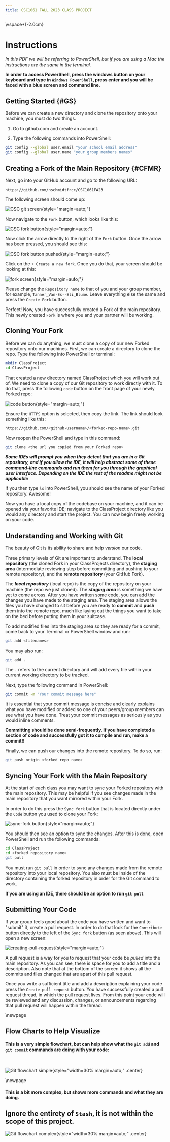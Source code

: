 ```yaml
---
title: CSC1061 FALL 2023 CLASS PROJECT
---
```


\vspace*{-2.0cm}

# Instructions

*In this PDF we will be referring to PowerShell, but if you are using a Mac the instructions are the same in the terminal.*

**In order to access PowerShell, press the windows button on your keyboard and type in `Windows PowerShell`, press enter and you will be faced with a blue screen and command line.**

## Getting Started {#GS} 

Before we can create a new directory and clone the repository onto your machine, you must do two things.

1. Go to github.com and create an account.

2. Type the following commands into PowerShell:

```bash
git config --global user.email "your school email address"
git config --global user.name "your group members names"
```

## Creating a Fork of the Main Repository {#CFMR}

Next, go into your GitHub account and go to the following URL:

```
https://github.com/nschmidtfrcc/CSC1061FA23
```

The following screen should come up:

![CSC git screen](/home/eli/GITSTUFF/.assets/csc1061-git-full-window.png){style="margin=auto;"}

Now navigate to the `Fork` button, which looks like this:

![CSC fork button](/home/eli/GITSTUFF/.assets/csc-git-fork-button.png){style="margin=auto;"}

Now click the arrow directly to the right of the `Fork` button. Once the arrow has been pressed, you should see this:

![CSC fork button pushed](/home/eli/GITSTUFF/.assets/csc-fork-button-pressed.png){style="margin=auto;"}

Click on the `+ Create a new fork`. Once you do that, your screen should be looking at this:

![fork screen](/home/eli/GITSTUFF/.assets/fork-screen.png){style="margin=auto;"}

Please change the `Repository name` to that of you and your group member, for example, `Tanner_Van-Es--Eli_Blume`. Leave everything else the same and press the `Create Fork` button.

Perfect! Now, you have successfully created a Fork of the main repository. This newly created `Fork` is where you and your partner will be working.

## Cloning Your Fork

Before we can do anything, we must clone a copy of our new Forked repository onto our machines. First, we can create a directory to clone the repo. Type the following into PowerShell or terminal:

```bash
mkdir ClassProject
cd ClassProject
```

That created a new directory named ClassProject which you will work out of. We need to clone a copy of our Git repository to work directly with it. To do that, press the following `code` button on the front page of your newly Forked repo:

![code button](/home/eli/GITSTUFF/.assets/code-button-clone.png){style="margin=auto;"}

Ensure the `HTTPS` option is selected, then copy the link. The link should look something like this: 

```bash
https://github.com/<github-username>/<forked-repo-name>.git
```

Now reopen the PowerShell and type in this command:

```bash
git clone <the url you copied from your Forked repo>
```

***Some IDEs will prompt you when they detect that you are in a Git repository, and if you allow the IDE, it will help abstract some of these command-line commands and run them for you through the graphical user interface. Depending on the IDE the rest of the readme might not be applicable***

If you then type `ls` into PowerShell, you should see the name of your Forked repository. Awesome!

Now you have a local copy of the codebase on your machine, and it can be opened via your favorite IDE; navigate to the ClassProject directory like you would any directory and start the project. You can now begin freely working on your code.

## Understanding and Working with Git

The beauty of Git is its ability to share and help *version* our code.

Three primary levels of Git are important to understand. The **local repository** (the cloned Fork in your ClassProjects directory), the **staging area** (intermediate reviewing step before committing and pushing to your remote repository), and the **remote repository** (your GitHub Fork).

The ***local repository*** (local repo)  is the copy of the repository on your machine (the repo we just cloned). The ***staging area*** is something we have yet to come across. After you have written some code, you can add the changes you have made to the staging area. The staging area allows the files you have changed to sit before you are ready to **commit** and **push** them into the remote repo, much like laying out the things you want to take on the bed before putting them in your suitcase. 

To add modified files into the staging area so they are ready for a commit, come back to your Terminal or PowerShell window and run:

```bash
git add <filenames>
```

You may also run:

```bash
git add .
```

The `.` refers to the current directory and will add every file within your current working directory to be tracked.

Next, type the following command in PowerShell:

```bash
git commit -m "Your commit message here"
```

It is essential that your commit message is concise and clearly explains what you have modified or added so one of your peers/group members can see what you have done. Treat your commit messages as seriously as you would inline comments.

**Committing should be done semi-frequently. If you have completed a section of code and successfully got it to compile and run, make a commit!!**

Finally, we can push our changes into the remote repository. To do so, run:

```bash
git push origin <forked repo name>
```

## Syncing Your Fork with the Main Repository

At the start of each class you may want to sync your Forked repository with the main repository. This may be helpful if you see changes made in the main repository that you want mirrored within your Fork. 

In order to do this press the `Sync fork` button that is located directly under the `Code` button you used to clone your Fork:

![sync-fork button](/home/eli/GITSTUFF/.assets/sync-fork-button.png){style="margin=auto;"}

You should then see an option to sync the changes. After this is done, open PowerShell and run the following commands:

```bash
cd ClassProject
cd <forked repository name>
git pull
```

You must run `git pull` in order to sync any changes made from the remote repository into your local repository. You also must be inside of the directory containing the forked repository in order for the Git command to work.

**If you are using an IDE, there should be an option to run `git pull`**

## Submitting Your Code

If your group feels good about the code you have written and want to "submit" it, create a pull request. In order to do that look for the `Contribute` button directly to the left of the `Sync fork` button (as seen above). This will open a new screen:

![creating-pull-request](/home/eli/GITSTUFF/.assets/creating-pull-request.png){style="margin=auto;"}

A pull request is a way for you to request that your code be *pulled* into the main repository. As you can see, there is space for you to add a title and a description. Also note that at the bottom of the screen it shows all the commits and files changed that are apart of this pull request.

Once you write a sufficient title and add a description explaining your code press the `Create pull request` button. You have successfully created a pull request thread, in which the pull request lives. From this point your code will be reviewed and any discussion, changes, or announcements regarding that pull request will happen within the thread.

\newpage

## Flow Charts to Help Visualize

#### This is a very simple flowchart, but can help show what the `git add` and `git commit` commands are doing with your code:

&emsp;

![Git flowchart simple](/home/eli/GITSTUFF/.assets/git-flowchart-not-complex.png){style="width=30% margin=auto;" .center}

\newpage

#### This is a bit more complex, but shows more commands and what they are doing.

## Ignore the entirety of `Stash`, it is not within the scope of this project.

![Git flowchart complex](/home/eli/GITSTUFF/.assets/git-flowchart-complex.png){style="width=30% margin=auto;" .center}
